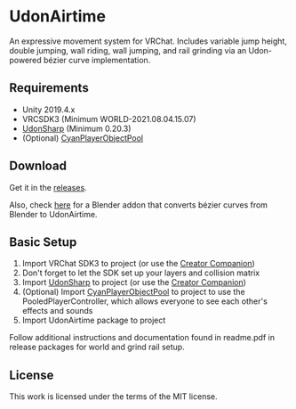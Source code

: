 # UdonAirtime
An expressive movement system for VRChat. Includes variable jump height, double jumping, wall riding, wall jumping, and rail grinding via an Udon-powered bézier curve implementation.

## Requirements
* Unity 2019.4.x
* VRCSDK3 (Minimum WORLD-2021.08.04.15.07)
* [UdonSharp](https://github.com/MerlinVR/UdonSharp) (Minimum 0.20.3)
* (Optional) [CyanPlayerObjectPool](https://github.com/CyanLaser/CyanPlayerObjectPool)

## Download
Get it in the [releases](https://github.com/squiddingme/UdonAirtime/releases).

Also, check [here](https://github.com/squiddingme/UdonAirtimeBlenderExport) for a Blender addon that converts bézier curves from Blender to UdonAirtime.

## Basic Setup
1. Import VRChat SDK3 to project (or use the [Creator Companion](https://vrchat.com/home/download))
2. Don't forget to let the SDK set up your layers and collision matrix
3. Import [UdonSharp](https://github.com/MerlinVR/UdonSharp) to project (or use the [Creator Companion](https://vrchat.com/home/download))
4. (Optional) Import [CyanPlayerObjectPool](https://github.com/CyanLaser/CyanPlayerObjectPool/releases) to project to use the PooledPlayerController, which allows everyone to see each other's effects and sounds
5. Import UdonAirtime package to project

Follow additional instructions and documentation found in readme.pdf in release packages for world and grind rail setup.

## License
This work is licensed under the terms of the MIT license.